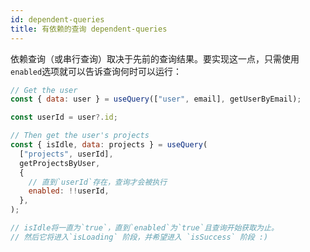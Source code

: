 ```yaml
---
id: dependent-queries
title: 有依赖的查询 dependent-queries
---
```


依赖查询（或串行查询）取决于先前的查询结果。要实现这一点，只需使用`enabled`选项就可以告诉查询何时可以运行：

```js
// Get the user
const { data: user } = useQuery(["user", email], getUserByEmail);

const userId = user?.id;

// Then get the user's projects
const { isIdle, data: projects } = useQuery(
  ["projects", userId],
  getProjectsByUser,
  {
    // 直到`userId`存在，查询才会被执行
    enabled: !!userId,
  },
);

// isIdle将一直为`true`，直到`enabled`为`true`且查询开始获取为止。
// 然后它将进入`isLoading` 阶段，并希望进入 `isSuccess` 阶段 :)
```
